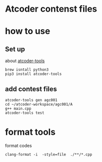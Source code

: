 # Atcoder contenst files

# how to use

## Set up

about [atcoder-tools](https://github.com/kyuridenamida/atcoder-tools)

```:bash
brew isntall python3
pip3 install atcoder-tools
```

## add contest files

```:bash
atcoder-tools gen agc001
cd ~/atcoder-workspace/agc001/A
g++ main.cpp
atcoder-tools test
```

# format tools

format codes

```:bash
clang-format -i  -style=file  ./**/*.cpp
```
